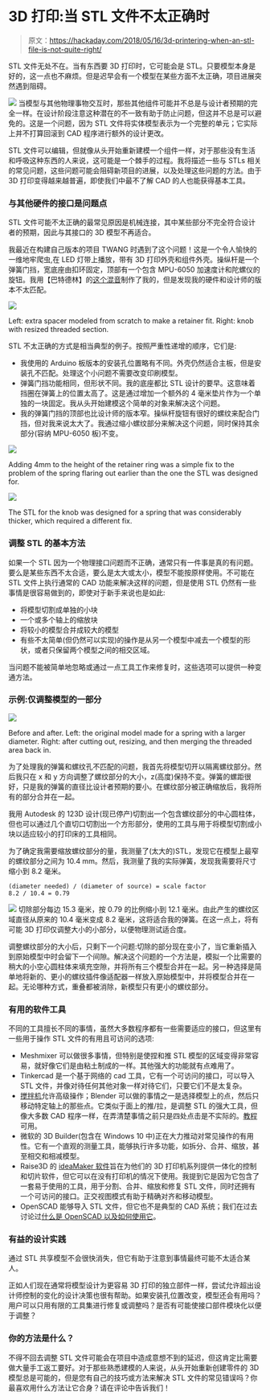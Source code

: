 # 3D 打印:当 STL 文件不太正确时

> 原文：<https://hackaday.com/2018/05/16/3d-printering-when-an-stl-file-is-not-quite-right/>

STL 文件无处不在。当有东西要 3D 打印时，它可能会是 STL。只要模型本身是好的，这一点也不麻烦。但是迟早会有一个模型在某些方面不太正确，项目进展突然遇到阻碍。

[![](img/b715fc78d165e8d2ba84cb0dcc48c9c4.png)](https://hackaday.com/wp-content/uploads/2018/04/as-expected-quote.png) 当模型与其他物理事物交互时，那些其他组件可能并不总是与设计者预期的完全一样。在设计阶段注意这种潜在的不一致有助于防止问题，但这并不总是可以避免的。这是一个问题，因为 STL 文件将实体模型表示为一个完整的单元；它实际上并不打算回滚到 CAD 程序进行额外的设计更改。

STL 文件可以编辑，但就像从头开始重新建模一个组件一样，对于那些没有生活和呼吸这种东西的人来说，这可能是一个棘手的过程。我将描述一些与 STLs 相关的常见问题，这些问题可能会阻碍新项目的进展，以及处理这些问题的方法。由于 3D 打印变得越来越普遍，即使我们中最不了解 CAD 的人也能获得基本工具。

### 与其他硬件的接口是问题点

STL 文件可能不太正确的最常见原因是机械连接，其中某些部分不完全符合设计者的预期，因此与其接口的 3D 模型不再适合。

我最近在构建自己版本的项目 TWANG 时遇到了这个问题！这是一个令人愉快的一维地牢爬虫,在 LED 灯带上播放，带有 3D 打印外壳和组件外壳。操纵杆是一个弹簧门挡，宽底座由扣环固定，顶部有一个包含 MPU-6050 加速度计和陀螺仪的旋钮。我用【巴特德林】的[这个混音](https://www.thingiverse.com/thing:2770292)制作了我的，但是发现我的硬件和设计师的版本不太匹配。

[![](img/abf7c71c71b6cad388bdc74d06e1b9aa.png)](https://hackaday.com/wp-content/uploads/2018/04/fixed-parts-e1525197690185.png)

Left: extra spacer modeled from scratch to make a retainer fit. Right: knob with resized threaded section.

STL 不太正确的方式是相当典型的例子。按照严重性递增的顺序，它们是:

*   我使用的 Arduino 板版本的安装孔位置略有不同。外壳仍然适合主板，但是安装孔不匹配。处理这个小问题不需要改变印刷模型。
*   弹簧门挡功能相同，但形状不同。我的底座都比 STL 设计的要早。这意味着挡圈在弹簧上的位置太高了。这是通过增加一个额外的 4 毫米垫片作为一个单独的一块固定。我从头开始建模这个简单的对象来解决这个问题。
*   我的弹簧门挡的顶部也比设计师的版本窄。操纵杆旋钮有很好的螺纹来配合门挡，但对我来说太大了。我通过缩小螺纹部分来解决这个问题，同时保持其余部分(容纳 MPU-6050 板)不变。

[![](img/f153c1009568e53a6bc1ae60329b77f9.png)](https://hackaday.com/2018/05/16/3d-printering-when-an-stl-file-is-not-quite-right/extra-4mm-on-retainer/)

Adding 4mm to the height of the retainer ring was a simple fix to the problem of the spring flaring out earlier than the one the STL was designed for.

[![](img/ec56be515a964a7d596d3bc6f58f7413.png)](https://hackaday.com/2018/05/16/3d-printering-when-an-stl-file-is-not-quite-right/makersdate2017-9-23ver6lenskan03actlar02e-y-17/)

The STL for the knob was designed for a spring that was considerably thicker, which required a different fix.

### 调整 STL 的基本方法

如果一个 STL 因为一个物理接口问题而不正确，通常只有一件事是真的有问题。要么是某些东西不太合适，要么是太大或太小，模型不能按原样使用。不可能在 STL 文件上执行通常的 CAD 功能来解决这样的问题，但是使用 STL 仍然有一些事情是很容易做到的，即使对于新手来说也是如此:

*   将模型切割成单独的小块
*   一个或多个轴上的缩放块
*   将较小的模型合并成较大的模型
*   有些不太简单(但仍然可以实现)的操作是从另一个模型中减去一个模型的形状，或者只保留两个模型之间的相交区域。

当问题不能被简单地忽略或通过一点工具工作来修复时，这些选项可以提供一种变通方法。

### 示例:仅调整模型的一部分

[![](img/8ab23a2bd90e30d85e1816af54cd3ba6.png)](https://hackaday.com/wp-content/uploads/2018/04/before-and-after-in-3d-builder.png)

Before and after. Left: the original model made for a spring with a larger diameter. Right: after cutting out, resizing, and then merging the threaded area back in.

为了处理我的弹簧和螺纹孔不匹配的问题，我首先将模型切开以隔离螺纹部分。然后我只在 x 和 y 方向调整了螺纹部分的大小，z(高度)保持不变。弹簧的螺距很好，只是我的弹簧的直径比设计者预期的要小。在螺纹部分被正确缩放后，我将所有的部分合并在一起。

我用 Autodesk 的 123D 设计(现已停产)切割出一个包含螺纹部分的中心圆柱体，但也可以通过几个直切口切割出一个方形部分，使用的工具与用于将模型切割成小块以适应较小的打印床的工具相同。

为了确定我需要缩放螺纹部分的量，我测量了(太大的)STL，发现它在模型上最窄的螺纹部分之间为 10.4 mm。然后，我测量了我的实际弹簧，发现我需要将尺寸缩小到 8.2 毫米。

```
(diameter needed) / (diameter of source) = scale factor
8.2 / 10.4 = 0.79
```

[![](img/9e956dda2d2acbecb5c5ed001dae295b.png)](https://hackaday.com/wp-content/uploads/2018/04/screenshot-2018-04-05-13-10-32.png) 切除部分每边 15.3 毫米，按 0.79 的比例缩小到 12.1 毫米。由此产生的螺纹区域直径从原来的 10.4 毫米变成 8.2 毫米，这将适合我的弹簧。在这一点上，将有可能 3D 打印仅调整大小的小部分，以便物理测试适合度。

调整螺纹部分的大小后，只剩下一个问题:切除的部分现在变小了，当它重新插入到原始模型中时会留下一个间隙。解决这个问题的一个方法是，模拟一个比需要的稍大的小空心圆柱体来填充空隙，并将所有三个模型合并在一起。另一种选择是简单地将新的、更小的螺纹插件像适配器一样放入原始模型中，并将模型合并在一起。无论哪种方式，重叠都被消除，新模型只有更小的螺纹部分。

### 有用的软件工具

不同的工具擅长不同的事情，虽然大多数程序都有一些需要适应的接口，但这里有一些用于操作 STL 文件的有用且可访问的选项:

*   Meshmixer 可以做很多事情，但特别是使捏和推 STL 模型的区域变得非常容易，就好像它们是由粘土制成的一样。其他强大的功能就有点难用了。
*   Tinkercad 是一个基于网络的 cad 工具，它有一个可访问的接口，可以导入 STL 文件，并像对待任何其他对象一样对待它们，只要它们不是太复杂。
*   [搅拌机](https://www.blender.org/)允许高级操作；Blender 可以做的事情之一是选择模型上的点，然后只移动特定轴上的那些点。它类似于面上的推/拉，是调整 STL 的强大工具，但像大多数 CAD 程序一样，在弄清楚事情之前只是四处点击是不实际的。[教程](https://www.blender.org/support/tutorials/)可用。
*   微软的 3D Builder(包含在 Windows 10 中)正在大力推动对常见操作的有用性。它有一个直观的测量工具，能够执行许多功能，如拆分、合并、缩放，甚至相交和相减模型。
*   Raise3D 的 [ideaMaker 软件](https://www.raise3d.com/pages/ideamaker)旨在为他们的 3D 打印机系列提供一体化的控制和切片软件，但它可以在没有打印机的情况下使用。我提到它是因为它包含了一套易于使用的工具，用于分割、合并、缩放和修复 STL 文件，同时还拥有一个可访问的接口。正交视图模式有助于精确对齐和移动模型。
*   OpenSCAD 能够导入 STL 文件，但它也不是典型的 CAD 系统；我们在过去讨论过[什么是 OpenSCAD 以及如何使用它](https://hackaday.com/2013/12/11/3d-printering-making-a-thing-with-openscad/)。

### 有益的设计实践

通过 STL 共享模型不会很快消失，但它有助于注意到事情最终可能不太适合某人。

正如人们现在通常将模型设计为更容易 3D 打印的独立部件一样，尝试允许超出设计师控制的变化的设计决策也很有帮助。如果安装孔位置改变，模型还会有用吗？用户可以只用有限的工具集进行修复或调整吗？是否有可能使接口部件模块化以便于调整？

### 你的方法是什么？

不得不回去调整 STL 文件可能会在项目中造成意想不到的延迟，但这肯定比需要做大量手工返工要好。对于那些熟悉建模的人来说，从头开始重新创建零件的 3D 模型总是可能的，但是您有自己的技巧或方法来解决 STL 文件的常见错误吗？你最喜欢用什么方法让它合身？请在评论中告诉我们！